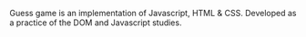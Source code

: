 Guess game is an implementation of Javascript, HTML & CSS. Developed as a practice of the DOM and Javascript studies.
